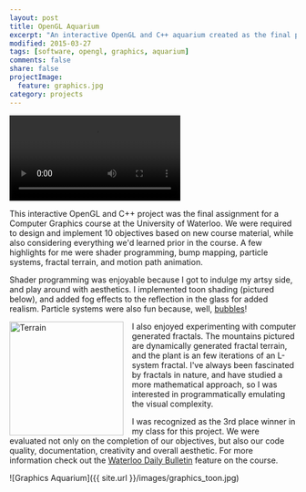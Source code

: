```yaml
---
layout: post
title: OpenGL Aquarium
excerpt: "An interactive OpenGL and C++ aquarium created as the final project for a Computer Graphics course."
modified: 2015-03-27
tags: [software, opengl, graphics, aquarium]
comments: false
share: false
projectImage:
  feature: graphics.jpg
category: projects
---
```

<!--
This project respresents my pride and joy of Fall 2014. After a large number of hardworking and sleepless hours, I present to you my aquarium:
-->

<!-- ![Graphics Aquarium]({{ site.url }}/images/graphics.jpg) -->

<p><video controls>
  <source src="{{ site.url }}/images/Fish.webm" type="video/webm">
Your browser does not support the video tag.
</video></p>

This interactive OpenGL and C++ project was the final assignment for a Computer Graphics course at the University of Waterloo. We were required to design and implement 10 objectives based on new course material, while also considering everything we'd learned prior in the course. A few highlights for me were shader programming, bump mapping, particle systems, fractal terrain, and motion path animation.

Shader programming was enjoyable because I got to indulge my artsy side, and play around with aesthetics. I implemented toon shading (pictured below), and added fog effects to the reflection in the glass for added realism. Particle systems were also fun because, well, <a href="http://media.giphy.com/media/LmY8STYyvCtiM/giphy.gif" target="_blank">bubbles</a>!

<img src="{{ site.url }}/images/graphics_fractals.gif" alt="Terrain" style="float:left; width: 200px; padding-right:15px;">
I also enjoyed experimenting with computer generated fractals. The mountains pictured are dynamically generated fractal terrain, and the plant is an few iterations of an L-system fractal. I've always been fascinated by fractals in nature, and have studied a more mathematical approach, so I was interested in programmatically emulating the visual complexity.


I was recognized as the 3rd place winner in my class for this project. We were evaluated not only on the completion of our objectives, but also our code quality, documentation, creativity and overall aesthetic. For more information check out the <a href="http://www.bulletin.uwaterloo.ca/2015/jan/09fr.html" target="_blank">Waterloo Daily Bulletin</a> feature on the course.

![Graphics Aquarium]({{ site.url }}/images/graphics_toon.jpg)
